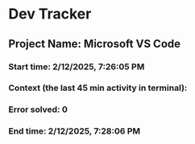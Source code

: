 # Dev Tracker

  ## Project Name: Microsoft VS Code
  ### Start time: 2/12/2025, 7:26:05 PM
  ### Context (the last 45 min activity in terminal): 
  
  ### Error solved: 0
  ### End time: 2/12/2025, 7:28:06 PM

  